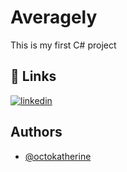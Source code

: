 
# Averagely
This is my first C# project 




## 🔗 Links

[![linkedin](https://img.shields.io/badge/linkedin-0A66C2?style=for-the-badge&logo=linkedin&logoColor=white)](https://www.linkedin.com/in/abdulaziz-najmiddinov-257479204/?lipi=urn%3Ali%3Apage%3Ad_flagship3_feed%3BQ9Z%2BLWVJTIOPNwmtiGA68Q%3D%3D)


## Authors

- [@octokatherine](https://www.github.com/Coder200709)

